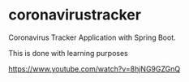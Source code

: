 # coronavirustracker
Coronavirus Tracker Application with Spring Boot.

This is done with learning purposes

https://www.youtube.com/watch?v=8hjNG9GZGnQ
